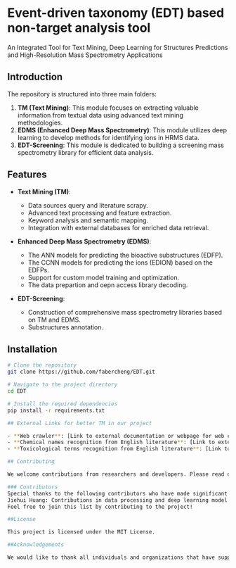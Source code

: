 # Event-driven taxonomy (EDT) based non-target analysis tool

An Integrated Tool for Text Mining, Deep Learning for Structures Predictions and High-Resolution Mass Spectrometry Applications

## Introduction

The repository is structured into three main folders:

1. **TM (Text Mining)**: This module focuses on extracting valuable information from textual data using advanced text mining methodologies.
2. **EDMS (Enhanced Deep Mass Spectrometry)**: This module utilizes deep learning to develop methods for identifying ions in HRMS data.
3. **EDT-Screening**: This module is dedicated to building a screening mass spectrometry library for efficient data analysis.

## Features

- **Text Mining (TM)**:
  - Data sources query and literature scrapy.
  - Advanced text processing and feature extraction.
  - Keyword analysis and semantic mapping.
  - Integration with external databases for enriched data retrieval.

- **Enhanced Deep Mass Spectrometry (EDMS)**:
  - The ANN models for predicting the bioactive substructures (EDFP).
  - The CCNN models for predicting the ions (EDION) based on the EDFPs.
  - Support for custom model training and optimization.
  - The data prepartion and oepn access library decoding.

- **EDT-Screening**:
  - Construction of comprehensive mass spectrometry libraries based on TM and EDMS.
  - Substructures annotation.

## Installation

```bash
# Clone the repository
git clone https://github.com/fabercheng/EDT.git

# Navigate to the project directory
cd EDT

# Install the required dependencies
pip install -r requirements.txt

## External Links for better TM in our project

- **Web crawler**: [Link to external documentation or webpage for web crawlber](https://github.com/huangjiehui826/sci_hub_crawler_v1/tree/main/sci_hub_crawler_v1)
- **Chemical names recognition from English literature**: [Link to external documentation or webpage for chemical names NER](https://github.com/huangjiehui826/chemical_ner_v1)
- **Toxicological terms recognition from English literature**: [Link to external documentation or webpage for toxicological terms NER](https://github.com/huangjiehui826/aop_ner_v1)

## Contributing

We welcome contributions from researchers and developers. Please read our Contributing Guidelines to learn how you can contribute.

### Contributors
Special thanks to the following contributors who have made significant contributions to this project:
Jiehui Huang: Contributions in data processing and deep learning model optimization.
Feel free to join this list by contributing to the project!

##License

This project is licensed under the MIT License.

##Acknowledgements

We would like to thank all individuals and organizations that have supported and contributed to this project.

